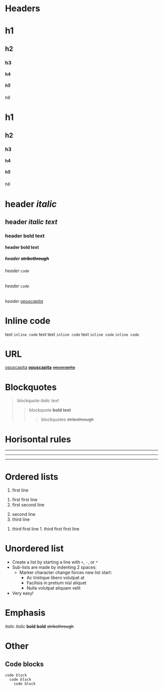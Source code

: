 # Headers

# h1
## h2
### h3
#### h4
##### h5
###### h6

 # h1
 ## h2
 ### h3
 #### h4
 ##### h5
 ###### h6

# header *italic*
## header _italic text_
### header **bold text**
#### header __bold text__
##### header ~~strikethrough~~
###### header `code`
###### header ```code```
###### header [opuscapita](https://www.opuscapita.com/)

# Inline code

text `inline code` text
text ```inline code``` text
`inline code`
```inline code```


# URL

[opuscapita](https://www.opuscapita.com/)
**[opuscapita](https://www.opuscapita.com/)**
[~~opuscapita~~](https://www.opuscapita.com/)


# Blockquotes

> blockquote _italic text_
>> blockquote **bold text**
>>> blockquotes ~~strikethrough~~


# Horisontal rules

---
***
___


# Ordered lists

1. first line
  1) first first line
  2) first second line
2. second line
3. third line
  1) third first line
    1. third first first line


# Unordered list

+ Create a list by starting a line with `+`, `-`, or `*`
+ Sub-lists are made by indenting 2 spaces:
  - Marker character change forces new list start:
    * Ac tristique libero volutpat at
    + Facilisis in pretium nisl aliquet
    - Nulla volutpat aliquam velit
+ Very easy!


# Emphasis

_italic_
*italic*
__bold__
**bold**
~~strikethrough~~


# Other

## Code blocks

```
code block
  code block
    code block
```
